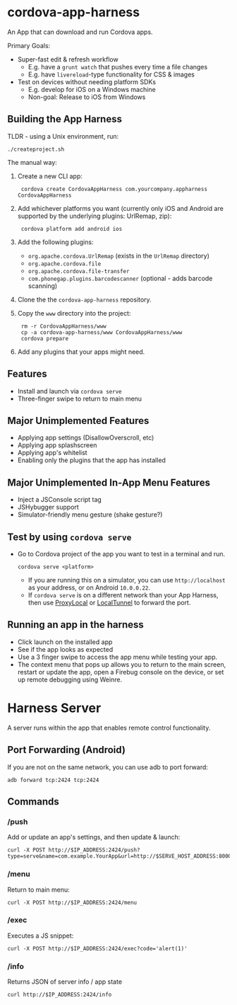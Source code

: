 cordova-app-harness
===================

An App that can download and run Cordova apps.

Primary Goals:
* Super-fast edit &amp; refresh workflow
  * E.g. have a `grunt watch` that pushes every time a file changes
  * E.g. have `livereload`-type functionality for CSS & images
* Test on devices without needing platform SDKs
  * E.g. develop for iOS on a Windows machine
  * Non-goal: Release to iOS from Windows

## Building the App Harness

TLDR - using a Unix environment, run:

    ./createproject.sh

The manual way:

1. Create a new CLI app:

        cordova create CordovaAppHarness com.yourcompany.appharness CordovaAppHarness

1. Add whichever platforms you want (currently only iOS and Android are supported by the underlying plugins: UrlRemap, zip):

        cordova platform add android ios

1. Add the following plugins:

    * `org.apache.cordova.UrlRemap` (exists in the `UrlRemap` directory)
    * `org.apache.cordova.file`
    * `org.apache.cordova.file-transfer`
    * `com.phonegap.plugins.barcodescanner` (optional - adds barcode scanning)

1. Clone the the `cordova-app-harness` repository.
1. Copy the `www` directory into the project:

        rm -r CordovaAppHarness/www
        cp -a cordova-app-harness/www CordovaAppHarness/www
        cordova prepare

1. Add any plugins that your apps might need.

## Features
* Install and launch via `cordova serve`
* Three-finger swipe to return to main menu

## Major Unimplemented Features
* Applying app settings (DisallowOverscroll, etc)
* Applying app splashscreen
* Applying app's whitelist
* Enabling only the plugins that the app has installed

## Major Unimplemented In-App Menu Features
* Inject a JSConsole script tag
* JSHybugger support
* Simulator-friendly menu gesture (shake gesture?)

## Test by using `cordova serve`
* Go to Cordova project of the app you want to test in a terminal and run.

      cordova serve <platform>

  * If you are running this on a simulator, you can use `http://localhost` as your address, or on Android `10.0.0.22`.
  * If `cordova serve` is on a different network than your App Harness, then use [ProxyLocal](http://proxylocal.com/) or [LocalTunnel](http://progrium.com/localtunnel/) to forward the port.

## Running an app in the harness
* Click launch on the installed app
* See if the app looks as expected
* Use a 3 finger swipe to access the app menu while testing your app.
* The context menu that pops up allows you to return to the main screen, restart or update the app, open a Firebug console on the device, or set up remote debugging using Weinre.

# Harness Server

A server runs within the app that enables remote control functionality.

## Port Forwarding (Android)

If you are not on the same network, you can use adb to port forward:

    adb forward tcp:2424 tcp:2424

## Commands

### /push

Add or update an app's settings, and then update & launch:

    curl -X POST http://$IP_ADDRESS:2424/push?type=serve&name=com.example.YourApp&url=http://$SERVE_HOST_ADDRESS:8000


### /menu

Return to main menu:

    curl -X POST http://$IP_ADDRESS:2424/menu

### /exec

Executes a JS snippet:

    curl -X POST http://$IP_ADDRESS:2424/exec?code='alert(1)'

### /info

Returns JSON of server info / app state

    curl http://$IP_ADDRESS:2424/info

